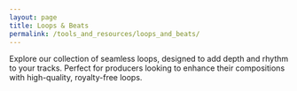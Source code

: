 ```yaml
---
layout: page
title: Loops & Beats
permalink: /tools_and_resources/loops_and_beats/
---
```


Explore our collection of seamless loops, designed to add depth and rhythm to your tracks. Perfect for producers looking to enhance their compositions with high-quality, royalty-free loops.
